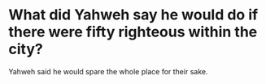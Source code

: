 # What did Yahweh say he would do if there were fifty righteous within the city?

Yahweh said he would spare the whole place for their sake.
